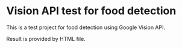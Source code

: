 # Vision API test for food detection

This is a test project for food detection using Google Vision API.

Result is provided by HTML file.

